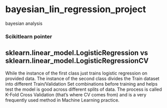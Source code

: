 # bayesian_lin_regression_project
bayesian analysis


### Scikitlearn pointer
## sklearn.linear_model.LogisticRegression vs sklearn.linear_model.LogisticRegressionCV
While the instance of the first class just trains logistic regression on provided data. The instance of the second class divides the Train dataset into different Train/Validation Set combinations before training and helps test the model is good across different splits of data. The process is called K-Fold Cross Validation (that’s where CV comes from) and is a very frequently used method in Machine Learning practice.
